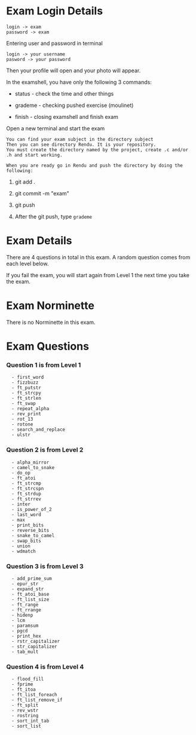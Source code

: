 # Exam Login Details
    login -> exam
    password -> exam

Entering user and password in terminal

    login -> your username
    pasword -> your password

    
Then your profile will open and your photo will appear.

In the  examshell, you have only the following 3 commands:

- status - check the time and other things

- grademe - checking pushed exercise (moulinet)

- finish - closing examshell and finish exam


Open a new terminal and start the exam

    You can find your exam subject in the directory subject
    Then you can see directory Rendu. It is your repository.
    You must create the directory named by the project, create .c and/or .h and start working.
    
    When you are ready go in Rendu and push the directory by doing the following:
    
1. git add .

2. git commit -m "exam"

3. git push

4. After the git push, type `grademe`


# Exam Details

There are 4 questions in total in this exam. A random question comes from each level below.

If you fail the exam, you will start again from Level 1 the next time you take the exam.


# Exam Norminette

There is no Norminette in this exam. 


# Exam Questions

### Question 1 is from Level 1
```
  - first_word
  - fizzbuzz
  - ft_putstr
  - ft_strcpy
  - ft_strlen
  - ft_swap
  - repeat_alpha
  - rev_print
  - rot_13
  - rotone
  - search_and_replace
  - ulstr 
```

### Question 2 is from Level 2
```
  - alpha_mirror
  - camel_to_snake
  - do_op
  - ft_atoi
  - ft_strcmp
  - ft_strcspn
  - ft_strdup
  - ft_strrev
  - inter
  - is_power_of_2
  - last_word
  - max
  - print_bits
  - reverse_bits
  - snake_to_camel
  - swap_bits
  - union
  - wdmatch 
```
### Question 3 is from Level 3
```
  - add_prime_sum
  - epur_str
  - expand_str
  - ft_atoi_base
  - ft_list_size
  - ft_range
  - ft_rrange
  - hidenp
  - lcm
  - paramsum
  - pgcd
  - print_hex
  - rstr_capitalizer
  - str_capitalizer
  - tab_mult 
```
### Question 4 is from Level 4
```
  - flood_fill
  - fprime
  - ft_itoa
  - ft_list_foreach
  - ft_list_remove_if
  - ft_split
  - rev_wstr
  - rostring
  - sort_int_tab
  - sort_list
```
